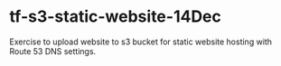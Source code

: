 # tf-s3-static-website-14Dec

Exercise to upload website to s3 bucket for static website hosting with Route 53 DNS settings.